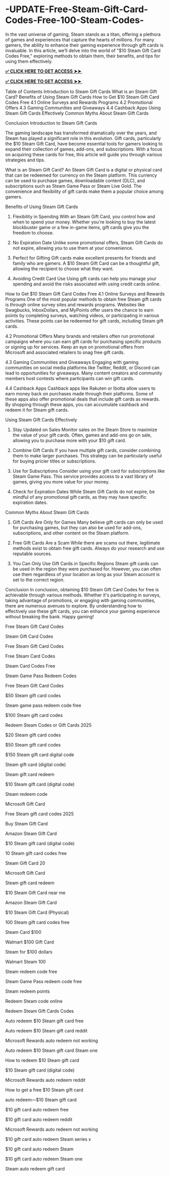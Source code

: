 # -UPDATE-Free-Steam-Gift-Card-Codes-Free-100-Steam-Codes-
In the vast universe of gaming, Steam stands as a titan, offering a plethora of games and experiences that capture the hearts of millions. For many gamers, the ability to enhance their gaming experience through gift cards is invaluable. In this article, we’ll delve into the world of "$10 Steam Gift Card Codes Free," exploring methods to obtain them, their benefits, and tips for using them effectively.

**[✅ CLICK HERE TO GET ACCESS ➤➤ ​​](https://xnproo.com/giftcards/)**

**[✅ CLICK HERE TO GET ACCESS ➤➤ ​​](https://xnproo.com/giftcards/)**

Table of Contents
Introduction to Steam Gift Cards
What is an Steam Gift Card?
Benefits of Using Steam Gift Cards
How to Get $10 Steam Gift Card Codes Free
4.1 Online Surveys and Rewards Programs
4.2 Promotional Offers
4.3 Gaming Communities and Giveaways
4.4 Cashback Apps
Using Steam Gift Cards Effectively
Common Myths About Steam Gift Cards

Conclusion
Introduction to Steam Gift Cards

The gaming landscape has transformed dramatically over the years, and Steam has played a significant role in this evolution. Gift cards, particularly the $10 Steam Gift Card, have become essential tools for gamers looking to expand their collection of games, add-ons, and subscriptions. With a focus on acquiring these cards for free, this article will guide you through various strategies and tips.

What is an Steam Gift Card?
An Steam Gift Card is a digital or physical card that can be redeemed for currency on the Steam platform. This currency can be used to purchase games, downloadable content (DLC), and subscriptions such as Steam Game Pass or Steam Live Gold. The convenience and flexibility of gift cards make them a popular choice among gamers.

Benefits of Using Steam Gift Cards
1. Flexibility in Spending
With an Steam Gift Card, you control how and when to spend your money. Whether you're looking to buy the latest blockbuster game or a few in-game items, gift cards give you the freedom to choose.

2. No Expiration Date
Unlike some promotional offers, Steam Gift Cards do not expire, allowing you to use them at your convenience.

3. Perfect for Gifting
Gift cards make excellent presents for friends and family who are gamers. A $10 Steam Gift Card can be a thoughtful gift, allowing the recipient to choose what they want.

4. Avoiding Credit Card Use
Using gift cards can help you manage your spending and avoid the risks associated with using credit cards online.

How to Get $10 Steam Gift Card Codes Free
4.1 Online Surveys and Rewards Programs
One of the most popular methods to obtain free Steam gift cards is through online survey sites and rewards programs. Websites like Swagbucks, InboxDollars, and MyPoints offer users the chance to earn points by completing surveys, watching videos, or participating in various activities. These points can be redeemed for gift cards, including Steam gift cards.

4.2 Promotional Offers
Many brands and retailers often run promotional campaigns where you can earn gift cards for purchasing specific products or signing up for services. Keep an eye on promotional offers from Microsoft and associated retailers to snag free gift cards.

4.3 Gaming Communities and Giveaways
Engaging with gaming communities on social media platforms like Twitter, Reddit, or Discord can lead to opportunities for giveaways. Many content creators and community members host contests where participants can win gift cards.

4.4 Cashback Apps
Cashback apps like Rakuten or Ibotta allow users to earn money back on purchases made through their platforms. Some of these apps also offer promotional deals that include gift cards as rewards. By shopping through these apps, you can accumulate cashback and redeem it for Steam gift cards.

Using Steam Gift Cards Effectively
1. Stay Updated on Sales
Monitor sales on the Steam Store to maximize the value of your gift cards. Often, games and add-ons go on sale, allowing you to purchase more with your $10 gift card.

2. Combine Gift Cards
If you have multiple gift cards, consider combining them to make larger purchases. This strategy can be particularly useful for buying pricier titles or subscriptions.

3. Use for Subscriptions
Consider using your gift card for subscriptions like Steam Game Pass. This service provides access to a vast library of games, giving you more value for your money.

4. Check for Expiration Dates
While Steam Gift Cards do not expire, be mindful of any promotional gift cards, as they may have specific expiration dates.

Common Myths About Steam Gift Cards
1. Gift Cards Are Only for Games
Many believe gift cards can only be used for purchasing games, but they can also be used for add-ons, subscriptions, and other content on the Steam platform.

2. Free Gift Cards Are a Scam
While there are scams out there, legitimate methods exist to obtain free gift cards. Always do your research and use reputable sources.

3. You Can Only Use Gift Cards in Specific Regions
Steam gift cards can be used in the region they were purchased for. However, you can often use them regardless of your location as long as your Steam account is set to the correct region.

Conclusion
In conclusion, obtaining $10 Steam Gift Card Codes for free is achievable through various methods. Whether it's participating in surveys, taking advantage of promotions, or engaging with gaming communities, there are numerous avenues to explore. By understanding how to effectively use these gift cards, you can enhance your gaming experience without breaking the bank. Happy gaming!

Free Steam Gift Card Codes

Steam Gift Card Codes

Free Steam Gift Card Codes

Free Steam Card Codes

Steam Card Codes Free

Steam Game Pass Redeem Codes

Free Steam Gift Card Codes

$50 Steam gift card codes

Steam game pass redeem code free

$100 Steam gift card codes

Redeem Steam Codes or Gift Cards 2025

$20 Steam gift card codes

$50 Steam gift card codes

$150 Steam gift card digital code

Steam gift card (digital code)

Steam gift card redeem

$10 Steam gift card (digital code)

Steam redeem code

Microsoft Gift Card

Free Steam gift card codes 2025

Buy Steam Gift Card

Amazon Steam Gift Card

$10 Steam gift card (digital code)

10 Steam gift card codes free

Steam Gift Card 20

Microsoft Gift Card

Steam gift card redeem

$10 Steam Gift Card near me

Amazon Steam Gift Card

$10 Steam Gift Card (Physical)

100 Steam gift card codes free

Steam Card $100

Walmart $100 Gift Card

Steam for $100 dollars

Walmart Steam 100

Steam redeem code free

Steam Game Pass redeem code free

Steam redeem points

Redeem Steam code online

Redeem Steam Gift Cards Codes

Auto redeem $10 Steam gift card free

Auto redeem $10 Steam gift card reddit

Microsoft Rewards auto redeem not working

Auto redeem $10 Steam gift card Steam one

How to redeem $10 Steam gift card

$10 Steam gift card (digital code)

Microsoft Rewards auto redeem reddit

How to get a free $10 Steam gift card

auto redeem—$10 Steam gift card

$10 gift card auto redeem free

$10 gift card auto redeem reddit

Microsoft Rewards auto redeem not working

$10 gift card auto redeem Steam series x

$10 gift card auto redeem Steam

$10 gift card auto redeem Steam one

Steam auto redeem gift card
